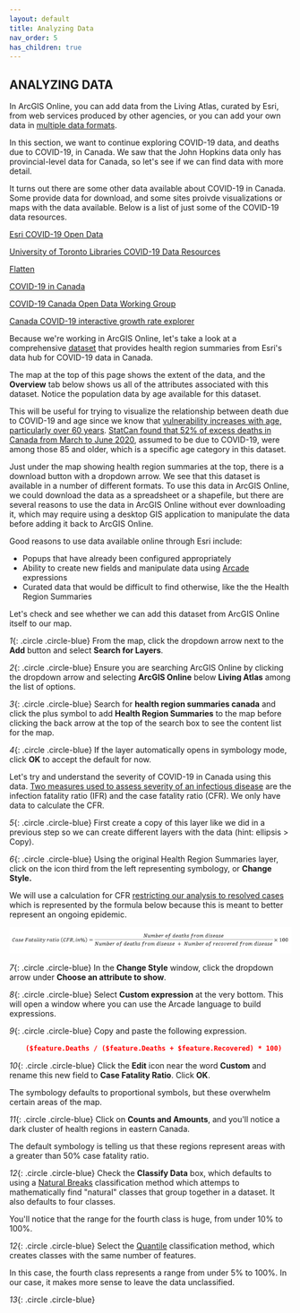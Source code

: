```yaml
---
layout: default
title: Analyzing Data
nav_order: 5
has_children: true
---
```


## ANALYZING DATA

In ArcGIS Online, you can add data from the Living Atlas, curated by Esri, from web services produced by other agencies, or you can add your own data in [multiple data formats](https://storymaps.arcgis.com/stories/c9d52ddee8f040d0acb4d219598f7fb6).
 
In this section, we want to continue exploring COVID-19 data, and deaths due to COVID-19, in Canada. We saw that the John Hopkins data only has provincial-level data for Canada, so let's see if we can find data with more detail. 

It turns out there are some other data available about COVID-19 in Canada. Some provide data for download, and some sites proivde visualizations or maps with the data available. Below is a list of just some of the COVID-19 data resources.

[Esri COVID-19 Open Data](https://resources-covid19canada.hub.arcgis.com/pages/open-data)

[University of Toronto Libraries COVID-19 Data Resources](https://mdl.library.utoronto.ca/covid-19/resources)

[Flatten](https://www.flatten.ca/)

[COVID-19 in Canada](https://art-bd.shinyapps.io/covid19canada/)

[COVID-19 Canada Open Data Working Group](https://opencovid.ca/)

[Canada COVID-19 interactive growth rate explorer](https://mountainmath.ca/shiny/canada_covid-19/?_inputs_&level=%22province%22&metric=%22Confirmed%22&province=%2201%22&start_cutoff=100)

Because we're working in ArcGIS Online, let's take a look at a comprehensive [dataset](https://resources-covid19canada.hub.arcgis.com/datasets/health-region-summaries) that provides health region summaries from Esri's data hub for COVID-19 data in Canada.

The map at the top of this page shows the extent of the data, and the **Overview** tab below shows us all of the attributes associated with this dataset. Notice the population data by age available for this dataset. 

This will be useful for trying to visualize the relationship between death due to COVID-19 and age since we know that [vulnerability increases with age, particularly over 60 years](https://www.canada.ca/en/public-health/services/publications/diseases-conditions/vulnerable-populations-covid-19.html). [StatCan found that 52% of excess deaths in Canada from March to June 2020](https://www.ctvnews.ca/health/coronavirus/canadians-age-85-and-older-account-for-over-half-of-excess-deaths-amid-covid-19-statcan-1.5205790), assumed to be due to COVID-19, were among those 85 and older, which is a specific age category in this dataset.

Just under the map showing health region summaries at the top, there is a download button with a dropdown arrow. We see that this dataset is available in a number of different formats. To use this data in ArcGIS Online, we could download the data as a spreadsheet or a shapefile, but there are several reasons to use the data in ArcGIS Online without ever downloading it, which may require using a desktop GIS application to manipulate the data before adding it back to ArcGIS Online.

Good reasons to use data available online through Esri include:
- Popups that have already been configured appropriately
- Ability to create new fields and manipulate data using [Arcade](https://www.esri.com/arcgis-blog/products/apps/uncategorized/introducing-arcade/) expressions
- Curated data that would be difficult to find otherwise, like the the Health Region Summaries

Let's check and see whether we can add this dataset from ArcGIS Online itself to our map. 

*1*{: .circle .circle-blue} From the map, click the dropdown arrow next to the **Add** button and select **Search for Layers**.  

*2*{: .circle .circle-blue} Ensure you are searching ArcGIS Online by clicking the dropdown arrow and selecting **ArcGIS Online** below **Living Atlas** among the list of options. 

*3*{: .circle .circle-blue} Search for **health region summaries canada** and click the plus symbol to add **Health Region Summaries** to the map before clicking the back arrow at the top of the search box to see the content list for the map.

*4*{: .circle .circle-blue} If the layer automatically opens in symbology mode, click **OK** to accept the default for now.

Let's try and understand the severity of COVID-19 in Canada using this data. [Two measures used to assess severity of an infectious disease](https://www.who.int/news-room/commentaries/detail/estimating-mortality-from-covid-19) are the infection fatality ratio (IFR) and the case fatality ratio (CFR). We only have data to calculate the CFR.

*5*{: .circle .circle-blue} First create a copy of this layer like we did in a previous step so we can create different layers with the data (hint: ellipsis > Copy).

*6*{: .circle .circle-blue} Using the original Health Region Summaries layer, click on the icon third from the left representing symbology, or **Change Style.**

We will use a calculation for CFR [restricting our analysis to resolved cases](https://www.who.int/news-room/commentaries/detail/estimating-mortality-from-covid-19) which is represented by the formula below because this is meant to better represent an ongoing epidemic.

![CFR.jpg](https://raw.githubusercontent.com/ubc-library-rc/intro-AGOL/master/content/images/CFR_1.jpg)

*7*{: .circle .circle-blue} In the **Change Style** window, click the dropdown arrow under **Choose an attribute to show**.

*8*{: .circle .circle-blue} Select **Custom expression** at the very bottom. This will open a window where you can use the Arcade language to build expressions.

*9*{: .circle .circle-blue} Copy and paste the following expression.

```json
    ($feature.Deaths / ($feature.Deaths + $feature.Recovered) * 100)
```

*10*{: .circle .circle-blue} Click the **Edit** icon near the word **Custom** and rename this new field to **Case Fatality Ratio**. Click **OK**.

The symbology defaults to proportional symbols, but these overwhelm certain areas of the map.

*11*{: .circle .circle-blue} Click on **Counts and Amounts**, and you'll notice a dark cluster of health regions in eastern Canada. 

The default symbology is telling us that these regions represent areas with a greater than 50% case fatality ratio.

*12*{: .circle .circle-blue} Check the **Classify Data** box, which defaults to using a [Natural Breaks](http://wiki.gis.com/wiki/index.php/Jenks_Natural_Breaks_Classification) classification method which attemps to mathematically find "natural" classes that group together in a dataset. It also defaults to four classes.

You'll notice that the range for the fourth class is huge, from under 10% to 100%. 

*12*{: .circle .circle-blue} Select the [Quantile](http://wiki.gis.com/wiki/index.php/Quantile) classification method, which creates classes with the same number of features.

In this case, the fourth class represents a range from under 5% to 100%. In our case, it makes more sense to leave the data unclassified.

*13*{: .circle .circle-blue} 
